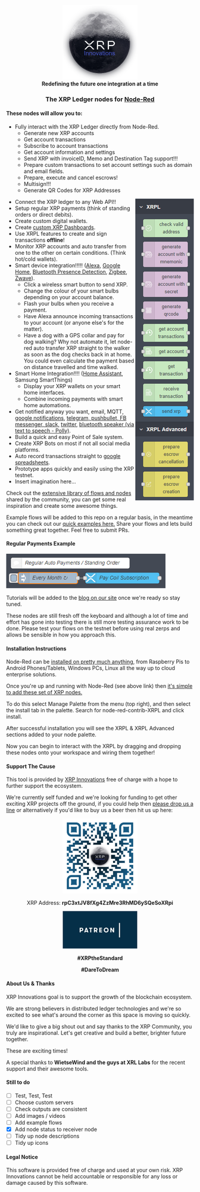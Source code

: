 <h4 align="center">  
<a href="https://xrpi.io" target="_blank"><img src="images/logo.png" width="200"></a>  
<br>  
Redefining the future one integration at a time  
</h4>  

<h3 align="center">  
The XRP Ledger nodes for <a href="https://nodered.org/" target="_blank">Node-Red</a>
</h3>  

#### These nodes will allow you to:  
- Fully interact with the XRP Ledger directly from Node-Red.
  - Generate new XRP accounts
  - Get account transactions
  - Subscribe to account transactions
  - Get account information and settings
  - Send XRP with invoiceID, Memo and Destination Tag support!!!
  - Prepare custom transactions to set account settings such as domain and email fields.
  - Prepare, execute and cancel escrows!
  - Multisign!!!
  - Generate QR Codes for XRP Addresses

<img src="images/xrpl_palette.png" align="right"/>

- Connect the XRP ledger to any Web API!!
- Setup regular XRP payments (think of standing orders or direct debits).
- Create custom digital wallets.  
- Create <a href="https://flows.nodered.org/node/node-red-dashboard">custom XRP Dashboards</a>.
- Use XRPL features to create and sign transactions <b>offline</b>!  
- Monitor XRP accounts and auto transfer from one to the other on certain conditions. (Think hot/cold wallets).
- Smart device integration!!!!! (<a href="https://node-red-alexa.io/">Alexa</a>, <a href="https://flows.nodered.org/node/node-red-contrib-googlehome">Google Home</a>, <a href="https://flows.nodered.org/node/node-red-contrib-generic-ble">Bluetooth Presence Detection</a>, <a href="https://flows.nodered.org/node/node-red-contrib-zigbee">Zigbee</a>, <a href="https://flows.nodered.org/node/node-red-contrib-openzwave">Zwave</a>).
  - Click a wireless smart button to send XRP.
  - Change the colour of your smart bulbs depending on your account balance.
  - Flash your bulbs when you receive a payment.
  - Have Alexa announce incoming transactions to your account (or anyone else's for the matter).
  - Have a dog with a GPS collar and pay for dog walking? Why not automate it, let node-red auto transfer XRP straight to the walker as soon as the dog checks back in at home. You could even calculate the payment based on distance travelled and time walked.
- Smart Home Integration!!!! (<a href="https://flows.nodered.org/node/node-red-contrib-home-assistant-websocket">Home Assistant</a>, Samsung SmartThings)
  - Display your XRP wallets on your smart home interfaces.
  - Combine incoming payments with smart home automations.
- Get notified anyway you want, email, MQTT, <a href="https://flows.nodered.org/node/node-red-contrib-push">google notifications</a>, <a href="https://flows.nodered.org/node/node-red-contrib-chatbot">telegram, pushbullet, FB messenger, slack,</a> <a href="https://flows.nodered.org/node/node-red-node-twitter">twitter</a>, <a href="https://flows.nodered.org/node/node-red-contrib-polly-tts">bluetooth speaker (via text to speech - Polly)</a>.
- Build a quick and easy Point of Sale system.
- Create XRP Bots on most if not all social media platforms.  
- Auto record transactions straight to <a href="https://flows.nodered.org/node/node-red-contrib-viseo-google-spreadsheet">google spreadsheets</a>.  
- Prototype apps quickly and easily using the XRP testnet.
- Insert imagination here...

Check out the <a href="https://flows.nodered.org/" target="_blank">extensive library of flows and nodes</a> shared by the community, you can get some real inspiration and create some awesome things.

Example flows will be added to this repo on a regular basis, in the meantime you can check out our <a href="quick_examples.md">quick examples here.</a> Share your flows and lets build something great together. Feel free to submit PRs.

#### Regular Payments Example
<img src="images/regular_payments.png"/>

Tutorials will be added to the <a href="https://xrpi.io" target="_blank">blog on our site</a> once we're ready so stay tuned.

These nodes are still fresh off the keyboard and although a lot of time and effort has gone into testing there is still more testing assurance work to be done. Please test your flows on the testnet before using real zerps and allows be sensible in how you approach this.

#### Installation Instructions  
Node-Red can be <a href="https://nodered.org/docs/getting-started/" target="_blank">installed on pretty much anything</a>, from Raspberry Pis to Android Phones/Tablets, Windows PCs, Linux all the way up to cloud enterprise solutions.

Once you're up and running with Node-Red (see above link) then <a href="https://nodered.org/docs/getting-started/adding-nodes" target="_blank">it's simple to add these set of XRP nodes.</a>

To do this select Manage Palette from the menu (top right), and then select the install tab in the palette. Search for node-red-contrib-XRPL and click install.

After successful installation you will see the XRPL & XRPL Advanced sections added to your node palette.

Now you can begin to interact with the XRPL by dragging and dropping these nodes onto your workspace and wiring them together!

#### Support The Cause  
This tool is provided by <a href="https://xrpi.io" target="_blank">XRP Innovations</a> free of charge with a hope to further support the ecosystem.

We're currently self funded and we're looking for funding to get other exciting XRP projects off the ground, if you could help then <a href="mailto:gazos@xrpi.io">please drop us a line</a> or alternatively if you'd like to buy us a beer then hit us up here:  

<p align="center">
<a href="https://bithomp.com/explorer/rpC3xtJV8fXg4ZzMre3RhMD6ySQeSoXRpi"><img src="images/rpC3xtJV8fXg4ZzMre3RhMD6ySQeSoXRpi.png" width="200"/></a>
</p>

<p align="center">
XRP Address: <b>rpC3xtJV8fXg4ZzMre3RhMD6ySQeSoXRpi</b>
</p>

<p align="center">
<a href="https://www.patreon.com/xrpi"><img src="images/patreon.jpg"/></a>
</p>

<p align="center"><b>
#XRPtheStandard  
</b></p>  
<p align="center"><b>
#DareToDream  
</b></p>  

#### About Us & Thanks  
XRP Innovations goal is to support the growth of the blockchain ecosystem.

We are strong believers in distributed ledger technologies and we're so excited to see what's around the corner as this space is moving so quickly.

We'd like to give a big shout out and say thanks to the XRP Community, you truly are inspirational. Let's get creative and build a better, brighter future together.

These are exciting times!

A special thanks to <b>WietseWind and the guys at XRL Labs</b> for the recent support and their awesome tools.

#### Still to do  
* [ ] Test, Test, Test
* [ ] Choose custom servers
* [ ] Check outputs are consistent
* [ ] Add images / videos
* [ ] Add example flows  
* [x] Add node status to receiver node  
* [ ] Tidy up node descriptions  
* [ ] Tidy up icons

#### Legal Notice
This software is provided free of charge and used at your own risk. XRP Innovations cannot be held accountable or responsible for any loss or damage caused by this software.
